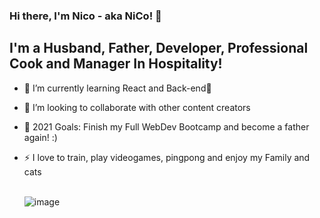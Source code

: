 ### Hi there, I'm Nico - aka NiCo! 👋

## I'm a Husband, Father, Developer, Professional Cook and Manager In Hospitality!

- 🌱 I’m currently learning React and Back-end🤣
- 👯 I’m looking to collaborate with other content creators
- 🥅 2021 Goals: Finish my Full WebDev Bootcamp and become a father again! :)
- ⚡ I love to train, play videogames, pingpong and enjoy my Family and cats

    <br /> ![image](https://user-images.githubusercontent.com/69300841/112184890-f3509d00-8bff-11eb-9d10-f52e2b30b6d9.png)


